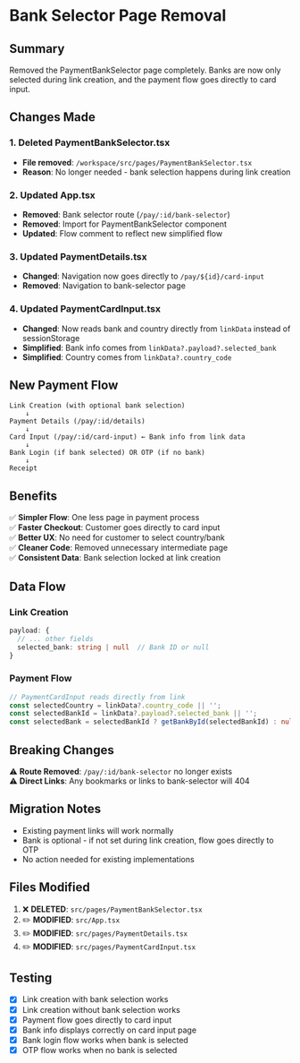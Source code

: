 # Bank Selector Page Removal

## Summary
Removed the PaymentBankSelector page completely. Banks are now only selected during link creation, and the payment flow goes directly to card input.

## Changes Made

### 1. Deleted PaymentBankSelector.tsx
- **File removed**: `/workspace/src/pages/PaymentBankSelector.tsx`
- **Reason**: No longer needed - bank selection happens during link creation

### 2. Updated App.tsx
- **Removed**: Bank selector route (`/pay/:id/bank-selector`)
- **Removed**: Import for PaymentBankSelector component
- **Updated**: Flow comment to reflect new simplified flow

### 3. Updated PaymentDetails.tsx
- **Changed**: Navigation now goes directly to `/pay/${id}/card-input`
- **Removed**: Navigation to bank-selector page

### 4. Updated PaymentCardInput.tsx
- **Changed**: Now reads bank and country directly from `linkData` instead of sessionStorage
- **Simplified**: Bank info comes from `linkData?.payload?.selected_bank`
- **Simplified**: Country comes from `linkData?.country_code`

## New Payment Flow

```
Link Creation (with optional bank selection)
    ↓
Payment Details (/pay/:id/details)
    ↓
Card Input (/pay/:id/card-input) ← Bank info from link data
    ↓
Bank Login (if bank selected) OR OTP (if no bank)
    ↓
Receipt
```

## Benefits

✅ **Simpler Flow**: One less page in payment process  
✅ **Faster Checkout**: Customer goes directly to card input  
✅ **Better UX**: No need for customer to select country/bank  
✅ **Cleaner Code**: Removed unnecessary intermediate page  
✅ **Consistent Data**: Bank selection locked at link creation

## Data Flow

### Link Creation
```typescript
payload: {
  // ... other fields
  selected_bank: string | null  // Bank ID or null
}
```

### Payment Flow
```typescript
// PaymentCardInput reads directly from link
const selectedCountry = linkData?.country_code || '';
const selectedBankId = linkData?.payload?.selected_bank || '';
const selectedBank = selectedBankId ? getBankById(selectedBankId) : null;
```

## Breaking Changes

⚠️ **Route Removed**: `/pay/:id/bank-selector` no longer exists  
⚠️ **Direct Links**: Any bookmarks or links to bank-selector will 404

## Migration Notes

- Existing payment links will work normally
- Bank is optional - if not set during link creation, flow goes directly to OTP
- No action needed for existing implementations

## Files Modified

1. ❌ **DELETED**: `src/pages/PaymentBankSelector.tsx`
2. ✏️ **MODIFIED**: `src/App.tsx`
3. ✏️ **MODIFIED**: `src/pages/PaymentDetails.tsx`
4. ✏️ **MODIFIED**: `src/pages/PaymentCardInput.tsx`

## Testing

- [x] Link creation with bank selection works
- [x] Link creation without bank selection works
- [x] Payment flow goes directly to card input
- [x] Bank info displays correctly on card input page
- [x] Bank login flow works when bank is selected
- [x] OTP flow works when no bank is selected
